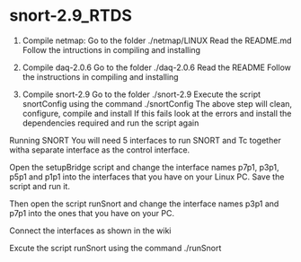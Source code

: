 # snort-2.9_RTDS
1. Compile netmap:
    Go to the folder ./netmap/LINUX
    Read the README.md
    Follow the intructions in compiling and installing
    
2. Compile daq-2.0.6
    Go to the folder ./daq-2.0.6
    Read the README
    Follow the instructions in compiling and installing

3. Compile snort-2.9 
    Go to the folder ./snort-2.9
    Execute the script snortConfig using the command ./snortConfig
    The above step will clean, configure, compile and install
    If this fails look at the errors and install the dependencies required and run the script again

Running SNORT
You will need 5 interfaces to run SNORT and Tc together witha separate interface as the control interface.

Open the setupBridge script and change the interface names p7p1, p3p1, p5p1 and p1p1 into the interfaces that you have on your Linux PC. Save the script and run it.

Then open the script runSnort and change the interface names p3p1 and p7p1 into the ones that you have on your PC.

Connect the interfaces as shown in the wiki

Excute the script runSnort using the command ./runSnort



    
    
